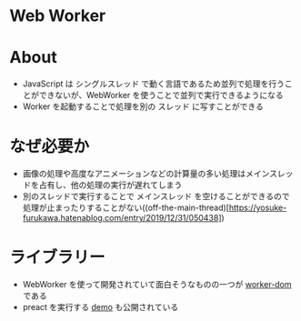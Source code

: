 # Web Worker

# About
- JavaScript は シングルスレッド で動く言語であるため並列で処理を行うことができないが、WebWorker を使うことで並列で実行できるようになる
- Worker を起動することで処理を別の スレッド に写すことができる

# なぜ必要か
- 画像の処理や高度なアニメーションなどの計算量の多い処理はメインスレッドを占有し、他の処理の実行が遅れてしまう
- 別のスレッドで実行することで メインスレッド を空けることができるので処理が止まったりすることがない((off-the-main-thread)[https://yosuke-furukawa.hatenablog.com/entry/2019/12/31/050438])

# ライブラリー
- WebWorker を使って開発されていて面白そうなものの一つが [worker-dom](https://github.com/ampproject/worker-dom)である
- preact を実行する [demo](https://github.com/ampproject/worker-dom/tree/master/demo/preact-todomvc) も公開されている 